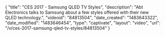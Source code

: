 {
    "title": "CES 2017 - Samsung QLED TV Styles",
    "description": "Abt Electronics talks to Samsung about a few styles offered with their new QLED technology.",
    "videoid": "84813504",
    "date_created": "1483643322",
    "date_modified": "1483646454",
    "type": "captivate",
    "layout": "video",
    "url": "\/v\/ces-2017-samsung-qled-tv-styles\/84813504"
}